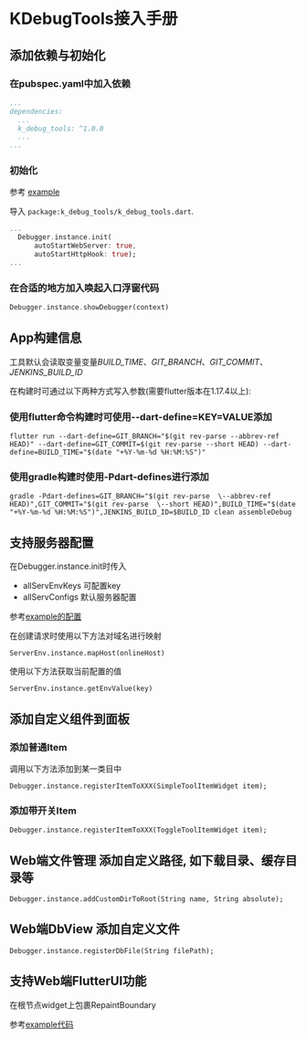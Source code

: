 # KDebugTools接入手册


## 添加依赖与初始化

### 在pubspec.yaml中加入依赖

```yaml
...
dependencies:
  ...
  k_debug_tools: ^1.0.0
  ...
...
```

### 初始化

参考 [example](../tools_plugin/example/lib/main.dart)

导入 `package:k_debug_tools/k_debug_tools.dart`.

```dart
...
  Debugger.instance.init(
      autoStartWebServer: true,
      autoStartHttpHook: true);
...
```


### 在合适的地方加入唤起入口浮窗代码

```dart
Debugger.instance.showDebugger(context)
```

## App构建信息

工具默认会读取变量变量*BUILD_TIME*、*GIT_BRANCH*、*GIT_COMMIT*、*JENKINS_BUILD_ID*

在构建时可通过以下两种方式写入参数(需要flutter版本在1.17.4以上):

### 使用flutter命令构建时可使用\--dart-define=KEY=VALUE添加

```
flutter run --dart-define=GIT_BRANCH="$(git rev-parse --abbrev-ref HEAD)" --dart-define=GIT_COMMIT=$(git rev-parse --short HEAD) --dart-define=BUILD_TIME="$(date "+%Y-%m-%d %H:%M:%S")"
```
### 使用gradle构建时使用-Pdart-defines进行添加

```
gradle -Pdart-defines=GIT_BRANCH="$(git rev-parse  \--abbrev-ref HEAD)",GIT_COMMIT="$(git rev-parse  \--short HEAD)",BUILD_TIME="$(date "+%Y-%m-%d %H:%M:%S")",JENKINS_BUILD_ID=$BUILD_ID clean assembleDebug
```

## 支持服务器配置

在Debugger.instance.init时传入  
* allServEnvKeys 可配置key
* allServConfigs 默认服务器配置

参考[example的配置](../tools_plugin/example/lib/demo_serv_config.dart)

在创建请求时使用以下方法对域名进行映射

```
ServerEnv.instance.mapHost(onlineHost)
```

使用以下方法获取当前配置的值

```
ServerEnv.instance.getEnvValue(key)
```

## 添加自定义组件到面板

### 添加普通Item

调用以下方法添加到某一类目中

```
Debugger.instance.registerItemToXXX(SimpleToolItemWidget item);
```

### 添加带开关Item

```
Debugger.instance.registerItemToXXX(ToggleToolItemWidget item);
```

## Web端文件管理 添加自定义路径, 如下载目录、缓存目录等

```
Debugger.instance.addCustomDirToRoot(String name, String absolute);
```

## Web端DbView 添加自定义文件

```
Debugger.instance.registerDbFile(String filePath);
```

## 支持Web端FlutterUI功能

在根节点widget上包裹RepaintBoundary

参考[example代码](../tools_plugin/example/lib/main.dart)


